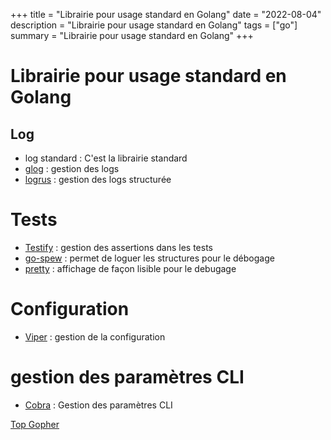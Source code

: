 +++
title = "Librairie pour usage standard en Golang"
date = "2022-08-04"
description = "Librairie pour usage standard en Golang"
tags = ["go"]
summary = "Librairie pour usage standard en Golang"
+++

# Librairie pour usage standard en Golang

## Log

* log standard : C'est la librairie standard
* [glog](https://github.com/golang/glog) : gestion des logs
* [logrus](https://github.com/Sirupsen/logrus) : gestion des logs structurée

# Tests

* [Testify](https://github.com/stretchr/testify) : gestion des assertions dans les tests
* [go-spew](https://github.com/davecgh/go-spew) : permet de loguer les structures pour le débogage
* [pretty](https://github.com/kr/pretty) : affichage de façon lisible pour le debugage

# Configuration

* [Viper](https://github.com/spf13/viper) : gestion de la configuration

# gestion des paramètres CLI

* [Cobra](https://github.com/spf13/cobra) : Gestion des paramètres CLI


[Top Gopher](https://jfrog.com/blog/gocenter-badges-honor-amazing-go-modules/)
